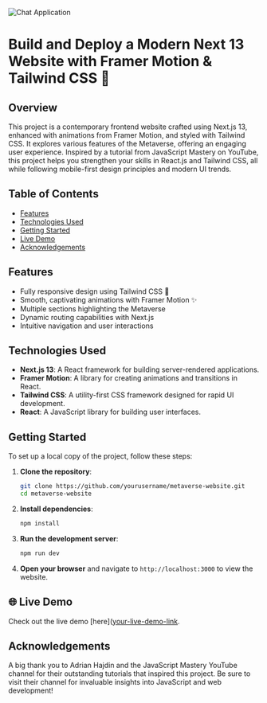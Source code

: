 ![Chat Application](https://i.ibb.co/sbSHWH0/Thumbnail-1.png) 

# Build and Deploy a Modern Next 13 Website with Framer Motion & Tailwind CSS 🌟

## Overview

This project is a contemporary frontend website crafted using Next.js 13, enhanced with animations from Framer Motion, and styled with Tailwind CSS. It explores various features of the Metaverse, offering an engaging user experience. Inspired by a tutorial from JavaScript Mastery on YouTube, this project helps you strengthen your skills in React.js and Tailwind CSS, all while following mobile-first design principles and modern UI trends.

## Table of Contents

- [Features](#features)
- [Technologies Used](#technologies-used)
- [Getting Started](#getting-started)
- [Live Demo](#live-demo)
- [Acknowledgements](#acknowledgements)

## Features

- Fully responsive design using Tailwind CSS 📱
- Smooth, captivating animations with Framer Motion ✨
- Multiple sections highlighting the Metaverse
- Dynamic routing capabilities with Next.js
- Intuitive navigation and user interactions

## Technologies Used

- **Next.js 13**: A React framework for building server-rendered applications.
- **Framer Motion**: A library for creating animations and transitions in React.
- **Tailwind CSS**: A utility-first CSS framework designed for rapid UI development.
- **React**: A JavaScript library for building user interfaces.

## Getting Started

To set up a local copy of the project, follow these steps:

1. **Clone the repository**:

   ```bash
   git clone https://github.com/yourusername/metaverse-website.git
   cd metaverse-website
   ```

2. **Install dependencies**:

   ```bash
   npm install
   ```

3. **Run the development server**:

   ```bash
   npm run dev
   ```

4. **Open your browser** and navigate to `http://localhost:3000` to view the website.

## 🌐 Live Demo

Check out the live demo [here]([your-live-demo-link](https://metaverse-umber-xi.vercel.app/]).

## Acknowledgements

A big thank you to Adrian Hajdin and the JavaScript Mastery YouTube channel for their outstanding tutorials that inspired this project. Be sure to visit their channel for invaluable insights into JavaScript and web development!
